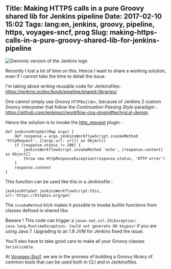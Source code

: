 Title: Making HTTPS calls in a pure Groovy shared lib for Jenkins pipeline
Date: 2017-02-10 15:02
Tags: lang:en, jenkins, groovy, pipeline, https, voyages-sncf, prog
Slug: making-https-calls-in-a-pure-groovy-shared-lib-for-jenkins-pipeline
---
![Demonic version of the Jenkins logo](images/2017/02/butler-devil.png)

Recently I lost a lot of time on this. Hence I want to share a working solution, even if i cannot take the time to detail the issue.

I'm taking about writing reusable code for Jenkinsfiles : <https://jenkins.io/doc/book/pipeline/shared-libraries/>

One cannot simply use Groovy `HTTPBuilder`, because of Jenkins 2 custom Groovy interpreter that follow the *Continuation Passing Style* paradigm : <https://github.com/jenkinsci/workflow-cps-plugin#technical-design>

Hence the solution is to invoke the [http_request](https://jenkins.io/doc/pipeline/steps/http_request/) plugin :

    def jenkinsHttpGet(Map args) {
        def response = args.jenkinsWorkflowScript.invokeMethod 'httpRequest', [[args.url: url]] as Object[]
        if (response.status != 200) {
            jenkinsWorkflowScript.invokeMethod 'echo', [response.content] as Object[]
            throw new HttpResponseException(response.status, 'HTTP error')
        }
        response.content
    }

This function can be used like this in a Jenkinsfile :

    jenkinsHttpGet jenkinsWorkflowScript:this, url:'https://httpbin.org/get'

The `invokeMethod` trick makes it possible to invoke builtin functions from classes defined in shared libs.

Beware ! This code can trigger a `javax.net.ssl.SSLException: java.lang.RuntimeException: Could not generate DH keypair` if you are using Java 7. Upgrading to an 1.8 JVM for Jenkins fixed the issue.

You'll also have to take good care to make all your Groovy classes `Serializable`.

At [Voyages-Sncf](https://github.com/voyages-sncf-technologies), we are in the process of building a Groovy library of common tools that can be used both in CLI and in Jenkinsfiles.
